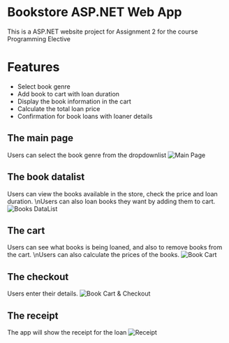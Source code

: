 # Bookstore ASP.NET Web App
This is a ASP.NET website project for Assignment 2 for the course Programming Elective

# Features
* Select book genre
* Add book to cart with loan duration
* Display the book information in the cart
* Calculate the total loan price
* Confirmation for book loans with loaner details

## The main page
Users can select the book genre from the dropdownlist
![Main Page](https://user-images.githubusercontent.com/96167238/166424149-a3e6cacb-272d-4012-84ff-d4984caf8981.png)

## The book datalist
Users can view the books available in the store, check the price and loan duration.
\nUsers can also loan books they want by adding them to cart.
![Books DataList](https://user-images.githubusercontent.com/96167238/166424232-b9807e5f-19a2-47d3-98a3-0091f0d4a2e9.png)

## The cart
Users can see what books is being loaned, and also to remove books from the cart.
\nUsers can also calculate the prices of the books.
![Book Cart](https://user-images.githubusercontent.com/96167238/166424355-0b593f69-28be-4a23-8b3c-d95178a0840a.png)

## The checkout
Users enter their details.
![Book Cart & Checkout](https://user-images.githubusercontent.com/96167238/166424452-eb29cc8a-3dca-4c45-96ce-5a4739547223.png)

## The receipt
The app will show the receipt for the loan
![Receipt](https://user-images.githubusercontent.com/96167238/166424519-0a693007-4208-43f4-b655-a955648a49db.png)
